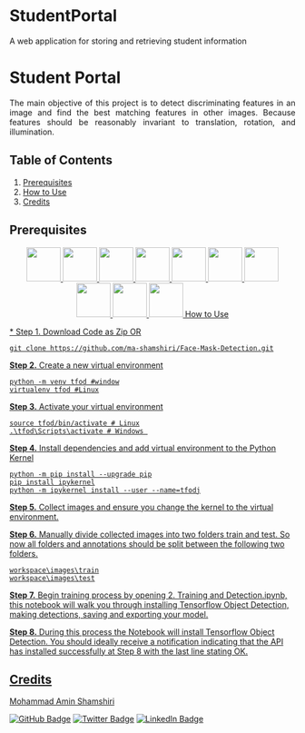 # StudentPortal
A web application for storing and retrieving student information

<h1 align="left"> Student Portal </h1>
<!-- <img src="images/portal.png" align="left" width="99%" height="99%"> -->

<!-- ![Realtime](https://user-images.githubusercontent.com/49322948/159162779-30679424-991e-4088-a56d-333399887281.gif) -->

<p align="justify"> 
The main objective of this project is to detect discriminating features in an image and find the best matching features in other images. Because features should be reasonably invariant to translation, rotation, and illumination.
</p>

<!-- TABLE OF CONTENTS -->
<h2 id="table-of-contents"> Table of Contents</h2>
  <ol>
    <li><a href="#prerequisites"> Prerequisites </a></li>
    <li><a href="#HowToUse"> How to Use </a></li>
    <li><a href="#credits"> Credits </a></li>
  </ol>

<!-- <img src="images/animation.gif" align="left" width="99%" height="150px"> -->

<!-- PREREQUISITES -->
<h2 id="prerequisites">Prerequisites</h2>

<p align="center">
  <a href="https://angular.io/" target="_blank">
      <img src="https://cdn.jsdelivr.net/gh/devicons/devicon/icons/angularjs/angularjs-original.svg" width="60px />
  </a>
  <a href="https://spring.io/" target="_blank">
      <img src="https://cdn.jsdelivr.net/gh/devicons/devicon/icons/spring/spring-original-wordmark.svg" width="60px />
  </a>
  <a href="https://www.postgresql.org/" target="_blank">
      <img src="https://cdn.jsdelivr.net/gh/devicons/devicon/icons/postgresql/postgresql-original-wordmark.svg" width="60px />
  </a>
  <a href="https://www.java.com/en/" target="_blank">
      <img src="https://cdn.jsdelivr.net/gh/devicons/devicon/icons/java/java-original-wordmark.svg" width="60px />
  </a>
  <a href="https://nodejs.org/en/" target="_blank">
      <img src="https://cdn.jsdelivr.net/gh/devicons/devicon/icons/nodejs/nodejs-original.svg" width="60px />
  </a>
  <a href="https://html.com/" target="_blank">
      <img src="https://cdn.jsdelivr.net/gh/devicons/devicon/icons/html5/html5-original-wordmark.svg" width="60px />
  </a>
  <a href="https://www.javascript.com/" target="_blank">
      <img src="https://cdn.jsdelivr.net/gh/devicons/devicon/icons/javascript/javascript-original.svg" width="60px />
  </a>
  <a href="https://www.w3schools.com/cssref/index.php" target="_blank">
      <img src="https://cdn.jsdelivr.net/gh/devicons/devicon/icons/css3/css3-original-wordmark.svg" width="60px />
  </a>
  <a href="https://getbootstrap.com/docs/4.0/getting-started/introduction/" target="_blank">
      <img src="https://cdn.jsdelivr.net/gh/devicons/devicon/icons/bootstrap/bootstrap-original-wordmark.svg" width="60px />
  </a>
  <a href="https://www.docker.com/" target="_blank">
      <img src="https://cdn.jsdelivr.net/gh/devicons/devicon/icons/docker/docker-original-wordmark.svg" width="60px />
  </a>
<P/>

<!-- How to Use -->
<h2 id="HowToUse"> How to Use </h2>

<p align="justify">
      * Step 1. Download Code as Zip OR <br> 

```
git clone https://github.com/ma-shamshiri/Face-Mask-Detection.git
```

<b>Step 2.</b> Create a new virtual environment
```
python -m venv tfod #window
virtualenv tfod #Linux
```

<b>Step 3.</b> Activate your virtual environment
```
source tfod/bin/activate # Linux
.\tfod\Scripts\activate # Windows 
```

<b>Step 4.</b> Install dependencies and add virtual environment to the Python Kernel
```
python -m pip install --upgrade pip
pip install ipykernel
python -m ipykernel install --user --name=tfodj
```

<b>Step 5.</b> Collect images and ensure you change the kernel to the virtual environment.

<b>Step 6.</b> Manually divide collected images into two folders train and test. So now all folders and annotations should be split between the following two folders. <br>
```
workspace\images\train
workspace\images\test
```

<b>Step 7.</b> Begin training process by opening 2. Training and Detection.ipynb, this notebook will walk you through installing Tensorflow Object Detection, making detections, saving and exporting your model.

<b>Step 8.</b> During this process the Notebook will install Tensorflow Object Detection. You should ideally receive a notification indicating that the API has installed successfully at Step 8 with the last line stating OK.
</p> 


<!-- CREDITS -->
<h2 id="credits"> Credits</h2>

Mohammad Amin Shamshiri

[![GitHub Badge](https://img.shields.io/badge/GitHub-100000?style=for-the-badge&logo=github&logoColor=white)](https://github.com/ma-shamshiri)
[![Twitter Badge](https://img.shields.io/badge/Twitter-1DA1F2?style=for-the-badge&logo=twitter&logoColor=white)](https://twitter.com/ma_shamshiri)
[![LinkedIn Badge](https://img.shields.io/badge/LinkedIn-0077B5?style=for-the-badge&logo=linkedin&logoColor=white)](https://www.linkedin.com/in/ma-shamshiri)
